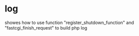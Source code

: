 # log
showes how to use function "register_shutdown_function" and "fastcgi_finish_request" to build php log
